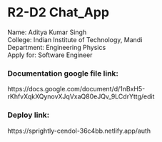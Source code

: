 <h1 classname="text-center flex justify-center items-center">R2-D2 Chat_App</h1>

<p>
  Name: Aditya Kumar Singh<br/>
  College: Indian Institute of Technology, Mandi<br/>
  Department: Engineering Physics <br/>
  Apply for: Software Engineer<br/>
</p>

<h3>Documentation google file link: </h3> https://docs.google.com/document/d/1nBxH5-rKhfvXqkXQynovXJqVxaQ80eJQv_9LCdrYttg/edit<br/>
<h3>Deploy link: </h3> https://sprightly-cendol-36c4bb.netlify.app/auth
